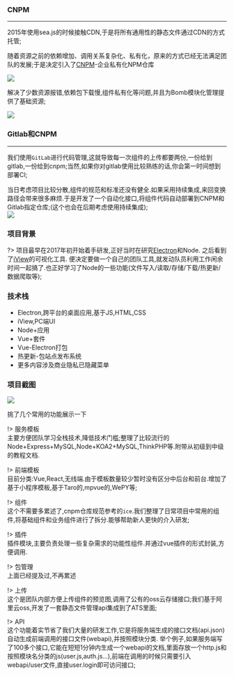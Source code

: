 ### CNPM  
---------  
2015年使用sea.js的时候接触CDN,于是将所有通用性的静态文件通过CDN的方式托管;  

随着资源之前的依赖增加、调用关系复杂化、私有化，原来的方式已经无法满足团队的发展;于是决定引入了[CNPM](https://github.com/cnpm/cnpmjs.org)-企业私有化NPM仓库  

![](http://www.16boke.com/imagepro/upload/image/20160602/1464845577436079472.png)  

解决了少数资源报错,依赖包下载慢,组件私有化等问题,并且为Bomb模块化管理提供了基础资源;  

![](https://uufe-web.oss-cn-beijing.aliyuncs.com/PicLib/test/test/QQ%E6%88%AA%E5%9B%BE20190213160822_1550045304059.png)  

### Gitlab和CNPM  
-----------
我们使用`GitLab`进行代码管理,这就导致每一次组件的上传都要两份,一份给到gitlab,一份给到cnpm;当然,如果你对gitlab使用比较熟练的话,你会第一时间想到部署CI;  

当日考虑项目比较分散,组件的规范和标准还没有健全.如果采用持续集成,来回变换路径会带来很多麻烦.于是开发了一个自动化接口,将组件代码自动部署到CNPM和Gitlab指定仓库;(这个也会在后期考虑使用持续集成);  
![](https://uufe-web.oss-cn-beijing.aliyuncs.com/PicLib/test/test/QQ%E6%88%AA%E5%9B%BE20190213162252_1550046162220.png)  

### 项目背景 
?> 项目最早在2017年初开始着手研发,正好当时在研究[Electron](https://electronjs.org/)和Node. 之后看到了[iView](https://www.iviewui.com/)的可视化工具. 便决定要做一个自己的团队工具,就发动队员利用工作闲余时间一起搞了.也正好学习了Node的一些功能(文件写入/读取/存储/下载/热更新/数据爬取等);  

### 技术栈  
- Electron,跨平台的桌面应用,基于JS,HTML,CSS
- iView,PC端UI
- Node+应用
- Vue+套件
- Vue-Electron打包
- 热更新-包站点发布系统
- 更多内容涉及商业隐私已隐藏菜单  
### 项目截图  
![](https://uufe-web.oss-cn-beijing.aliyuncs.com/PicLib/test/test/%E4%BB%8B%E7%BB%8D_1550047775696.gif)  

挑了几个常用的功能展示一下  
  
!> 服务模板  
主要方便团队学习全栈技术,降低技术门槛;整理了比较流行的Node+Express+MySQL,Node+KOA2+MySQL,ThinkPHP等.附带从初级到中级的教程文档.  

!> 前端模板  
目前分类:Vue,React,无线端.由于模板数量较少暂时没有区分中后台和前台.增加了基于小程序模板,基于Taro的,mpvue的,WePY等;  

!> 组件  
这个不需要多累述了,cnpm仓库规范参考的`ice`.我们整理了日常项目中常用的组件,将基础组件和业务组件进行了拆分.能够帮助新人更快的介入研发;  

!> 插件  
插件模块,主要负责处理一些复杂需求的功能性组件.并通过vue插件的形式封装,方便调用.  

!> 包管理  
上面已经提及过,不再累述  

!> 上传  
这个是团队内部方便上传组件的预览图,调用了公有的oss云存储接口;我们基于阿里云oss,开发了一套静态文件管理api集成到了ATS里面;  

!> API  
这个功能着实节省了我们大量的研发工作,它是将服务端生成的接口文档(api.json)自动生成前端调用的接口文件(webapi),并按照模块分类.  举个例子,如果服务端写了100多个接口,它能在短短1分钟内生成一个webapi的文档,里面存放一个http.js和按照模块名分类的js(user.js,auth.js...),前端在调用的时候只需要引入webapi/user文件,直接user.login即可访问接口;


